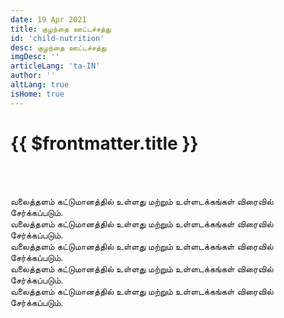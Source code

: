 ```yaml
---
date: 19 Apr 2021
title: குழந்தை ஊட்டச்சத்து
id: 'child-nutrition'
desc: குழந்தை ஊட்டச்சத்து
imgDesc: ''
articleLang: 'ta-IN'
author: ''
altLang: true
isHome: true
---
```


<altLang />

# {{ $frontmatter.title }}

<br/><br/>

வலைத்தளம் கட்டுமானத்தில் உள்ளது மற்றும் உள்ளடக்கங்கள் விரைவில் சேர்க்கப்படும்.  
வலைத்தளம் கட்டுமானத்தில் உள்ளது மற்றும் உள்ளடக்கங்கள் விரைவில் சேர்க்கப்படும்.  
வலைத்தளம் கட்டுமானத்தில் உள்ளது மற்றும் உள்ளடக்கங்கள் விரைவில் சேர்க்கப்படும்.  
வலைத்தளம் கட்டுமானத்தில் உள்ளது மற்றும் உள்ளடக்கங்கள் விரைவில் சேர்க்கப்படும்.  
வலைத்தளம் கட்டுமானத்தில் உள்ளது மற்றும் உள்ளடக்கங்கள் விரைவில் சேர்க்கப்படும்.  

<br/><br/>

<style>
   
</style>